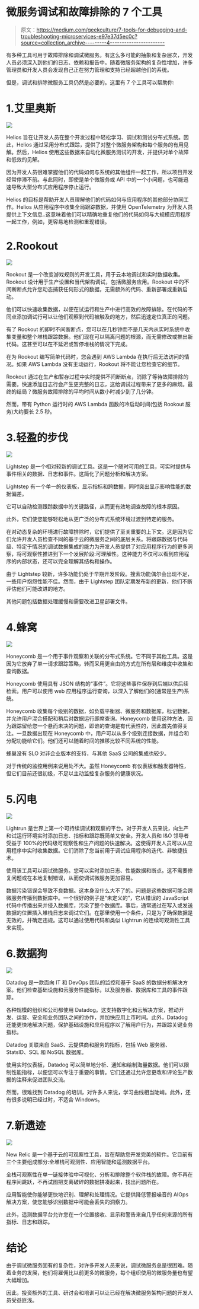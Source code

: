 # 微服务调试和故障排除的 7 个工具

> 原文：<https://medium.com/geekculture/7-tools-for-debugging-and-troubleshooting-microservices-e97e37d5ec0c?source=collection_archive---------4----------------------->

有多种工具可用于故障排除和调试微服务。有这么多可能的抽象和复杂层次，开发人员必须深入到他们的日志、依赖和报告中。随着微服务架构的复杂性增加，许多管理员和开发人员会发现自己正在努力管理和支持已经超越他们的系统。

但是，调试和排除微服务工具仍然是必要的。这里有 7 个工具可以帮助你:

# 1.艾里奥斯

![](img/ed71d008abf024dc120ab1c0d28aa8e2.png)

Helios 旨在让开发人员在整个开发过程中轻松学习、调试和测试分布式系统。因此，Helios 通过采用分布式跟踪，提供了对整个微服务架构和每个服务的有用见解。然后，Helios 使用这些数据来自动化微服务测试的开发，并提供对单个故障和低效的见解。

因为开发人员很难掌握他们的代码如何与系统的其他组件一起工作，所以项目开发经常停滞不前。与此同时，即使是单个微服务或 API 中的一个小问题，也可能迅速导致大型分布式应用程序停止运行。

Helios 的目标是帮助开发人员理解他们的代码如何与应用程序的其他部分协同工作。Helios 从应用程序中收集全局跟踪数据，并使用 OpenTelemetry 为开发人员提供上下文信息..这意味着他们可以精确地重复他们的代码如何与大规模应用程序一起工作，例如，更容易地检测和重现错误。

# 2.Rookout

![](img/31c0f3e0e5cb0a6dd499500949e799f3.png)

Rookout 是一个改变游戏规则的开发工具，用于云本地调试和实时数据收集。Rookout 设计用于生产设置和当代架构调试，包括微服务应用。Rookout 中的不间断断点允许您动态捕获任何形式的数据，无需额外的代码、重新部署或重新启动。

他们可以快速收集数据，以便在试运行和生产中进行高效的故障排除。在代码的不同点添加调试行可以让他们观察到代码被触及的地方，然后迅速定位真正的问题。

有了 Rookout 的即时不间断断点，您可以在几秒钟而不是几天内从实时系统中收集变量和整个堆栈跟踪数据。他们现在可以隔离问题的根源，而无需修改或推出新代码。这甚至可以在不延迟或暂停堆栈的情况下完成。

在为 Rookout 编写简单代码时，您会遇到 AWS Lambda 在执行后无法访问的情况。如果 AWS Lambda 没有主动运行，Rookout 将不能让您检查它的细节。

Rookout 通过在生产和暂存过程中实时提供不间断断点，消除了等待故障排除的需要。快速添加日志行会产生更完整的日志，这给调试过程带来了更多的麻烦。最终的结局？微服务故障排除的平均时间从数小时减少到了几分钟。

然而，带有 Python 运行时的 AWS Lambda 函数的冷启动时间(包括 Rookout 服务)大约要长 2.5 秒。

# 3.轻盈的步伐

![](img/a0e3dfea7fad20304ea749e9d35d79dc.png)

Lightstep 是一个相对较新的调试工具。这是一个随时可用的工具，可实时提供与事件相关的数据、日志和事件。这简化了问题分析和解决方案。

Lightstep 有一个单一的仪表板，显示指标和跨数据，同时突出显示影响性能的数据偏差。

它可以自动检测跟踪数据中的关键路径，从而更有效地调查故障的根本原因。

此外，它们使您能够轻松地从更广泛的分布式系统环境过渡到特定的服务。

在对动态复杂的环境进行故障排除时，它们提供了至关重要的上下文。这是因为它们允许开发人员检查不同的基于云的微服务之间的底层关系。将跟踪数据与代码级、特定于情况的调试数据集成的能力为开发人员提供了对应用程序行为的更多洞察，将可观察性推进到下一个发展阶段:可理解性。这种能力不仅可以看到应用程序的内部状态，还可以完全理解其结构和操作。

由于 Lightstep 较新，许多功能仍处于早期开发阶段。搜索功能偶尔会出现不足，一些用户抱怨性能不佳。然而，由于 Lightstep 团队定期发布新的更新，他们不断评估他们可能改进的地方。

其他问题包括数据处理缓慢和需要改进卫星部署文件。

# 4.蜂窝

![](img/4314956481b99c7fddacb64a4923b089.png)

Honeycomb 是一个用于事件观察和关联的分布式系统。它不同于其他工具。这是因为它放弃了单一请求跟踪策略，转而采用更自由的方式在所有层和维度中收集和查询数据。

Honeycomb 使用具有 JSON 结构的“事件”。它将这些事件保存到后端以供后续检索。用户可以使用 web 应用程序运行查询，以深入了解他们的(通常是生产)系统。

Honeycomb 收集每个级别的数据，如负载平衡器、微服务和数据库，标记数据，并允许用户混合搭配和稍后对数据运行即席查询。Honeycomb 使用这种方法，因为跟踪留给您一个悬而未决的问题，即谁的查询是有代表性的，因此首先值得关注。一旦数据出现在 Honeycomb 中，用户可以从多个级别连接数据，并组合和分配功能给它们。他们还可以随着时间的推移比较不同系统的性能。

蜂巢没有 SLO 对非企业版本的支持，与其他 SaaS 公司的集成也较少。

对于传统的监控用例来说用处不大。虽然 Honeycomb 有仪表板和触发器特性，但它们目前还很初级，不足以主动监控复杂服务的健康状况。

# 5.闪电

![](img/a8c4a15cca6d74e6fdec0dd533b5b626.png)

Lightrun 是世界上第一个可持续调试和观察的平台。对于开发人员来说，向生产和试运行环境实时添加日志、指标和跟踪既简单又安全。开发人员和 I&O 领导者受益于 100%的代码级可观察性和生产问题的快速解决。这使得开发人员可以从应用程序中实时收集数据。它们消除了您当前用于调试应用程序的迭代、非敏捷技术。

使用该工具可以调试微服务。您可以实时添加日志、性能数据和断点。这不需要修复问题或在本地复制错误，从而使调试微服务更加容易。

数据污染错误会导致不良数据。这本身没什么大不了的。问题是这些数据可能会跨微服务传播到数据库中。一个很好的例子是“未定义的”，它从错误的 JavaScript 代码中传播出来并侵入数据库，污染了整个数据库。事后，通常通过在写入或发送数据的位置插入堆栈日志来调试它们。在那里使用一个条件，只是为了确保数据是无效的，并确定违规。这可以通过使用代码和类似 Lightrun 的连续可观测性工具来实现。

# 6.数据狗

![](img/4fb5fdaa1b56ddc483271c90f3cf5a21.png)

Datadog 是一款面向 IT 和 DevOps 团队的监控和基于 SaaS 的数据分析解决方案。他们检查基础设施和云服务性能指标，以及服务器、数据库和工具的事件跟踪。

各种规模的组织和公司都使用 Datadog。这支持数字化和云解决方案，推动开发、运营、安全和业务团队之间的协作，并加快应用上市时间。此外，Datadog 还能更快地解决问题，保护基础设施和应用程序以了解用户行为，并跟踪关键业务指标。

Datadog 关联来自 SaaS、云提供商和服务的指标，包括 Web 服务器、StatsID、SQL 和 NoSQL 数据库。

使用实时仪表板，Datadog 可以简单地分析、通知和绘制海量数据。他们可以限制性能指标，以便您可以专注于重要的事情。它们还通过允许您更改和评论生产数据的注释来促进团队交流。

然而，很难找到 Datadog 的培训，对许多人来说，学习曲线相当陡峭。此外，还有很多说明已经过时，不适合 Windows。

# 7.新遗迹

![](img/2c9ed1b2310976563986cb23a7e26e70.png)

New Relic 是一个基于云的可观察性工具，旨在帮助您开发完美的软件。它目前有三个主要组成部分:全堆栈可观测性、应用智能和遥测数据平台。

全栈可观察性在单一链接体验中可视化、分析和排除整个软件栈的故障。你不再在程序间跳跃，不再试图把支离破碎的数据拼凑起来，找出问题所在。

应用智能使你能够更快地识别、理解和处理情况。它提供降低警报噪音的 AIOps 解决方案，使您能够识别数据中可能会丢失的洞察力。

此外，遥测数据平台允许您在一个位置接收、显示和警告来自几乎任何来源的所有指标、日志和跟踪。

# 结论

由于调试微服务固有的复杂性，对许多开发人员来说，调试微服务总是很困难。随着业务的发展，他们将雇佣比以前更多的微服务，每个组织使用的微服务量也有望大幅增加。

因此，投资额外的工具、研讨会和培训可以让已经在解决微服务架构问题的开发人员受益匪浅。